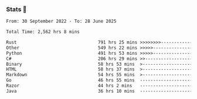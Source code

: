 ### Stats 👋
<!--START_SECTION:waka-->

```txt
From: 30 September 2022 - To: 28 June 2025

Total Time: 2,562 hrs 8 mins

Rust                               791 hrs 25 mins >>>>>>>>-----------------   30.89 %
Other                              549 hrs 22 mins >>>>>--------------------   21.44 %
Python                             491 hrs 53 mins >>>>>--------------------   19.20 %
C#                                 206 hrs 29 mins >>-----------------------   08.06 %
Binary                             58 hrs 53 mins  >------------------------   02.30 %
HTML                               58 hrs 37 mins  >------------------------   02.29 %
Markdown                           54 hrs 55 mins  >------------------------   02.14 %
Go                                 46 hrs 55 mins  -------------------------   01.83 %
Razor                              44 hrs 2 mins   -------------------------   01.72 %
Java                               36 hrs 10 mins  -------------------------   01.41 %
```

<!--END_SECTION:waka-->

<!--
**buhaytza2005/buhaytza2005** is a ✨ _special_ ✨ repository because its `README.md` (this file) appears on your GitHub profile.

Here are some ideas to get you started:

- 🔭 I’m currently working on ...
- 🌱 I’m currently learning ...
- 👯 I’m looking to collaborate on ...
- 🤔 I’m looking for help with ...
- 💬 Ask me about ...
- 📫 How to reach me: ...
- 😄 Pronouns: ...
- ⚡ Fun fact: ...
-->



